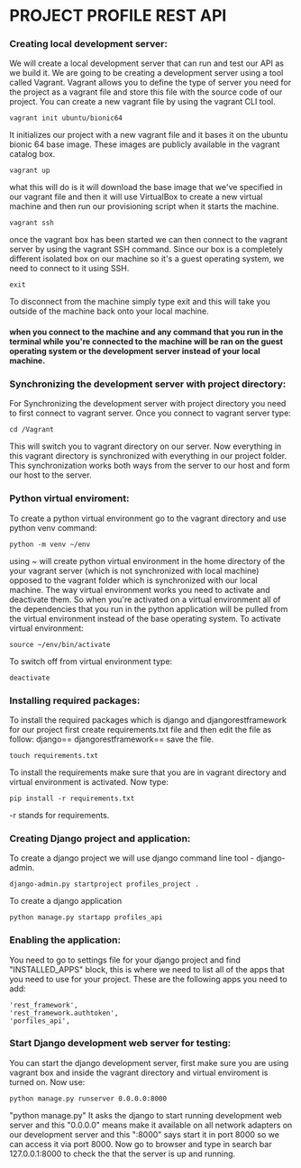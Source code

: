 # PROJECT PROFILE REST API

### Creating local development server:
We will create a local development server that can run and test our API as we build it. We are going to be creating a development server using a tool called Vagrant. Vagrant allows you to define the type of server you need for the project as a vagrant file and store this file with the source code of our project. You can create a new vagrant file by using the vagrant CLI tool.
```
vagrant init ubuntu/bionic64
```
It initializes our project with a new vagrant file and it bases it on the ubuntu bionic 64 base image. These images are publicly available in the vagrant catalog box.
```
vagrant up
```
what this will do is it will download the base image that we've specified in our vagrant file and then it will use VirtualBox to create a new virtual machine and then run our provisioning script when it starts the machine.
```
vagrant ssh
```
once the vagrant box has been started we can then connect to the vagrant server by using the vagrant SSH command. Since our box is a completely different isolated box on our machine so it's a guest operating system, we need to connect to it using SSH.
```
exit
```
To disconnect from the machine simply type exit and this will take you outside of the machine back onto your local machine.

#### when you connect to the machine and any command that you run in the terminal while you're connected to the machine will be ran on the guest operating system or the development server instead of your local machine.

### Synchronizing the development server with project directory:
For Synchronizing the development server with project directory you need to first connect to vagrant server. Once you connect to vagrant server type:
```
cd /Vagrant
```
This will switch you to vagrant directory on our server. Now everything in this vagrant directory is synchronized with everything in our project folder. This synchronization works both ways from the server to our host and form our host to the server.

### Python virtual enviroment:
To create a python virtual environment go to the vagrant directory and use python venv command:
```
python -m venv ~/env
```
using ~ will create python virtual environment in the home directory of the your vagrant server (which is not synchronized with local machine) opposed to the vagrant folder which is synchronized with our local machine. The way virtual environment works you need to activate and deactivate them. So when you're activated on a virtual environment all of the dependencies that you run in the python application will be pulled from the virtual environment instead of the base operating system. To activate virtual environment:
```
source ~/env/bin/activate
```
To switch off from virtual environment type:
```
deactivate
```
### Installing required packages:
To install the required packages which is django and djangorestframework for our project first create requirements.txt file
and then edit the file as follow:
django==<versio>
djangorestframework==<version>
save the file.
```
touch requirements.txt
```
To install the requirements make sure that you are in vagrant directory and virtual environment is activated. Now type:
```
pip install -r requirements.txt
```
-r stands for requirements.

### Creating Django project and application:
To create a django project we will use django command line tool - django-admin.
```
django-admin.py startproject profiles_project .
```
To create a django application
```
python manage.py startapp profiles_api
```
### Enabling the application:
You need to go to settings file for your django project and find "INSTALLED_APPS" block, this is where we need to list all of the apps that you need to use for your project. These are the following apps you need to add:
```
'rest_framework',
'rest_framework.authtoken',
'porfiles_api',
```
### Start Django development web server for testing:
You can start the django development server, first make sure you are using vagrant box and inside the vagrant directory and virtual enviroment is turned on. Now use:
```
python manage.py runserver 0.0.0.0:8000
```
"python manage.py" It asks the django to start running development web server and this "0.0.0.0" means make it available on all network adapters on our development server and this ":8000" says start it in port 8000 so we can access it via port 8000. Now go to browser and type in search bar 127.0.0.1:8000 to check the that the server is up and running.
